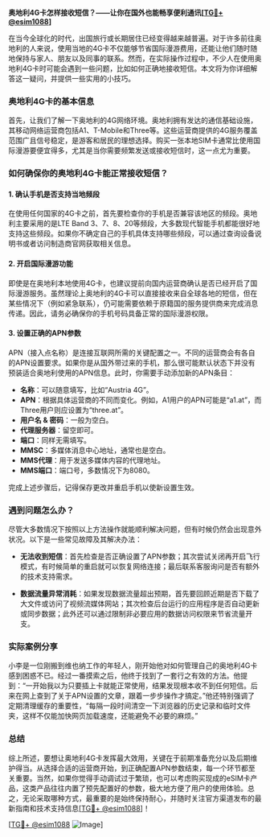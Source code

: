 **奥地利4G卡怎样接收短信？——让你在国外也能畅享便利通讯[[TG💪+ @esim1088](https://t.me/s/esim1088)]**

在当今全球化的时代，出国旅行或长期居住已经变得越来越普遍。对于许多前往奥地利的人来说，使用当地的4G卡不仅能够节省国际漫游费用，还能让他们随时随地保持与家人、朋友以及同事的联系。然而，在实际操作过程中，不少人在使用奥地利4G卡时可能会遇到一些问题，比如如何正确地接收短信。本文将为你详细解答这一疑问，并提供一些实用的小技巧。

### 奥地利4G卡的基本信息

首先，让我们了解一下奥地利的4G网络环境。奥地利拥有发达的通信基础设施，其移动网络运营商包括A1、T-Mobile和Three等。这些运营商提供的4G服务覆盖范围广且信号稳定，是游客和居民的理想选择。购买一张本地SIM卡通常比使用国际漫游要便宜得多，尤其是当你需要频繁发送或接收短信时，这一点尤为重要。

### 如何确保你的奥地利4G卡能正常接收短信？

#### 1. 确认手机是否支持当地频段

在使用任何国家的4G卡之前，首先要检查你的手机是否兼容该地区的频段。奥地利主要采用的是LTE Band 3、7、8、20等频段，大多数现代智能手机都能很好地支持这些频段。如果你不确定自己的手机具体支持哪些频段，可以通过查询设备说明书或者访问制造商官网获取相关信息。

#### 2. 开启国际漫游功能

即使是在奥地利本地使用4G卡，也建议提前向国内运营商确认是否已经开启了国际漫游服务。虽然理论上奥地利的4G卡可以直接接收来自全球各地的短信，但在某些情况下（例如紧急联系），仍可能需要依赖于原籍国的服务提供商来完成消息传递。因此，请务必确保你的手机号码具备正常的国际漫游权限。

#### 3. 设置正确的APN参数

APN（接入点名称）是连接互联网所需的关键配置之一。不同的运营商会有各自的APN设置要求。如果你是从国外带过来的手机，那么很可能默认状态下并没有预装适合奥地利使用的APN信息。此时，你需要手动添加新的APN条目：

- **名称**：可以随意填写，比如“Austria 4G”。
- **APN**：根据具体运营商的不同而变化。例如，A1用户的APN可能是“a1.at”，而Three用户则应设置为“three.at”。
- **用户名 & 密码**：一般为空白。
- **代理服务器**：留空即可。
- **端口**：同样无需填写。
- **MMSC**：多媒体消息中心地址，通常也是空白。
- **MMS代理**：用于发送多媒体内容的代理地址。
- **MMS端口**：端口号，多数情况下为8080。

完成上述步骤后，记得保存更改并重启手机以使新设置生效。

### 遇到问题怎么办？

尽管大多数情况下按照以上方法操作就能顺利解决问题，但有时候仍然会出现意外状况。以下是一些常见故障及其解决办法：

- **无法收到短信**：首先检查是否正确设置了APN参数；其次尝试关闭再开启飞行模式，有时候简单的重启就可以恢复网络连接；最后联系客服询问是否有额外的技术支持需求。
  
- **数据流量异常消耗**：如果发现数据流量超出预期，首先要回顾近期是否下载了大文件或访问了视频流媒体网站；其次检查后台运行的应用程序是否自动更新或同步数据；此外还可以通过限制非必要应用的数据访问权限来节省流量开支。

### 实际案例分享

小李是一位刚搬到维也纳工作的年轻人，刚开始他对如何管理自己的奥地利4G卡感到困惑不已。经过一番摸索之后，他终于找到了一套行之有效的方法。他提到：“一开始我以为只要插上卡就能正常使用，结果发现根本收不到任何短信。后来在网上查到了关于APN设置的文章，跟着一步步操作才搞定。”他还特别强调了定期清理缓存的重要性，“每隔一段时间清空一下浏览器的历史记录和临时文件夹，这样不仅能加快网页加载速度，还能避免不必要的麻烦。”

### 总结

综上所述，要想让奥地利4G卡发挥最大效用，关键在于前期准备充分以及后期维护得当。从选择合适的运营商开始，到正确配置APN参数结束，每一个环节都至关重要。当然，如果你觉得手动调试过于繁琐，也可以考虑购买现成的eSIM卡产品，这类产品往往内置了预先配置好的参数，极大地方便了用户的使用体验。总之，无论采取哪种方式，最重要的是始终保持耐心，并随时关注官方渠道发布的最新指南和技术支持信息[[TG💪+ @esim1088](https://t.me/s/esim1088)]！

[[TG💪+ @esim1088](https://t.me/s/esim1088) ![Image](https://i.postimg.cc/4NQfJmqS/Snipaste-2025-05-13-00-14-12.png)]